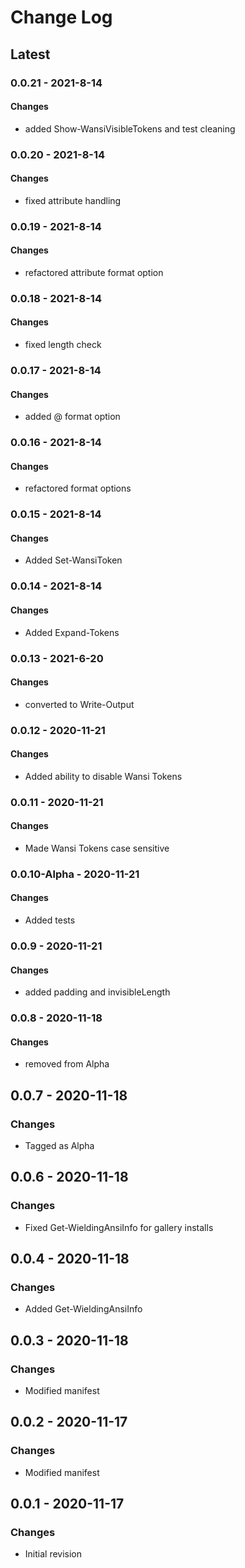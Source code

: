 Change Log
=======

## **Latest**

### 0.0.21 - 2021-8-14
#### Changes
- added Show-WansiVisibleTokens and test cleaning

### 0.0.20 - 2021-8-14
#### Changes
- fixed attribute handling

### 0.0.19 - 2021-8-14
#### Changes
- refactored attribute format option

### 0.0.18 - 2021-8-14
#### Changes
- fixed length check

### 0.0.17 - 2021-8-14
#### Changes
- added @ format option

### 0.0.16 - 2021-8-14
#### Changes
- refactored format options

### 0.0.15 - 2021-8-14
#### Changes
- Added Set-WansiToken

### 0.0.14 - 2021-8-14
#### Changes
- Added Expand-Tokens

### 0.0.13 - 2021-6-20
#### Changes
- converted to Write-Output

### 0.0.12 - 2020-11-21
#### Changes
- Added ability to disable Wansi Tokens

### 0.0.11 - 2020-11-21
#### Changes
- Made Wansi Tokens case sensitive

### 0.0.10-Alpha - 2020-11-21
#### Changes
- Added tests

### 0.0.9 - 2020-11-21
#### Changes
- added padding and invisibleLength

### 0.0.8 - 2020-11-18
#### Changes
- removed from Alpha

## 0.0.7 - 2020-11-18
### Changes
- Tagged as Alpha

## 0.0.6 - 2020-11-18
### Changes
- Fixed Get-WieldingAnsiInfo for gallery installs

## 0.0.4 - 2020-11-18
### Changes
- Added Get-WieldingAnsiInfo

## 0.0.3 - 2020-11-18
### Changes
- Modified manifest

## 0.0.2 - 2020-11-17
### Changes
- Modified manifest

## 0.0.1 - 2020-11-17
### Changes
- Initial revision 
